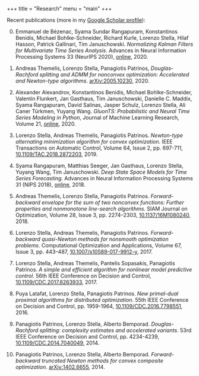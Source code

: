+++
title = "Research"
menu = "main"
+++

Recent publications (more in my [Google Scholar profile](https://scholar.google.com/citations?user=Y3ag8YsAAAAJ&hl=en)):

0. Emmanuel de Bézenac, Syama Sundar Rangapuram, Konstantinos Benidis,
Michael Bohlke-Schneider, Richard Kurle, Lorenzo Stella, Hilaf Hasson,
Patrick Gallinari, Tim Januschowski.
*Normalizing Kalman Filters for Multivariate Time Series Analysis*.
Advances in Neural Information Processing Systems 33 (NeurIPS 2020),
[online](https://papers.nips.cc/paper/2020/hash/1f47cef5e38c952f94c5d61726027439-Abstract.html), 2020.

0. Andreas Themelis, Lorenzo Stella, Panagiotis Patrinos,
*Douglas-Rachford splitting and ADMM for nonconvex optimization: Accelerated and Newton-type algorithms*.
[arXiv:2005.10230](https://arxiv.org/abs/2005.10230), 2020.

0. Alexander Alexandrov, Konstantinos Benidis, Michael Bohlke-Schneider,
Valentin Flunkert, Jan Gasthaus, Tim Januschowski, Danielle C. Maddix,
Syama Rangapuram, David Salinas, Jasper Schulz, Lorenzo Stella,
Ali Caner Türkmen, Yuyang Wang.
*GluonTS: Probabilistic and Neural Time Series Modeling in Python*,
Journal of Machine Learning Research, Volume 21,
[online](http://jmlr.org/papers/v21/19-820.html), 2020.

0. Lorenzo Stella, Andreas Themelis, Panagiotis Patrinos.
*Newton-type alternating minimization algorithm for convex optimization*.
IEEE Transactions on Automatic Control, Volume 64, Issue 2, pp. 697-711,
[10.1109/TAC.2018.2872203](https://ieeexplore.ieee.org/document/8472357), 2019.

0. Syama Rangapuram, Matthias Seeger, Jan Gasthaus, Lorenzo Stella, Yuyang Wang, Tim Januschowski.
*Deep State Space Models for Time Series Forecasting*. Advances in Neural Information Processing Systems 31 (NIPS 2018),
[online](https://papers.nips.cc/paper/8004-deep-state-space-models-for-time-series-forecasting), 2018.

0. Andreas Themelis, Lorenzo Stella, Panagiotis Patrinos.
*Forward-backward envelope for the sum of two nonconvex functions: Further
properties and nonmonotone line-search algorithms*.
SIAM Journal on Optimization, Volume 28, Issue 3, pp. 2274–2303,
[10.1137/16M1080240](https://doi.org/10.1137/16M1080240), 2018.

0. Lorenzo Stella, Andreas Themelis, Panagiotis Patrinos.
*Forward-backward quasi-Newton methods for nonsmooth optimization problems*.
Computational Optimization and Applications, Volume 67, Issue 3, pp. 443–487,
[10.1007/s10589-017-9912-y](https://doi.org/10.1007/s10589-017-9912-y), 2017.

0. Lorenzo Stella, Andreas Themelis, Pantelis Sopasakis, Panagiotis Patrinos.
*A simple and efficient algorithm for nonlinear model predictive control*.
56th IEEE Conference on Decision and Control,
[10.1109/CDC.2017.8263933](https://doi.org/10.1109/CDC.2017.8263933), 2017.

0. Puya Latafat, Lorenzo Stella, Panagiotis Patrinos.
*New primal-dual proximal algorithms for distributed optimization*.
55th IEEE Conference on Decision and Control, pp. 1959-1964,
[10.1109/CDC.2016.7798551](https://doi.org/10.1109/CDC.2016.7798551), 2016.

0. Panagiotis Patrinos, Lorenzo Stella, Alberto Bemporad.
*Douglas-Rachford splitting: complexity estimates and accelerated variants*.
53rd IEEE Conference on Decision and Control, pp. 4234-4239,
[10.1109/CDC.2014.7040049](https://doi.org/10.1109/CDC.2014.7040049), 2014.

0. Panagiotis Patrinos, Lorenzo Stella, Alberto Bemporad.
*Forward-backward truncated Newton methods for convex composite optimization*.
[arXiv:1402.6655](http://arxiv.org/abs/1402.6655), 2014.
